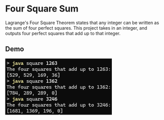 # Four Square Sum
Lagrange's Four Square Theorem states that any integer can be written as the sum of four perfect squares. This project takes in an integer, and outputs four perfect squares that add up to that integer.

## Demo
![image](images/square-demo.png)